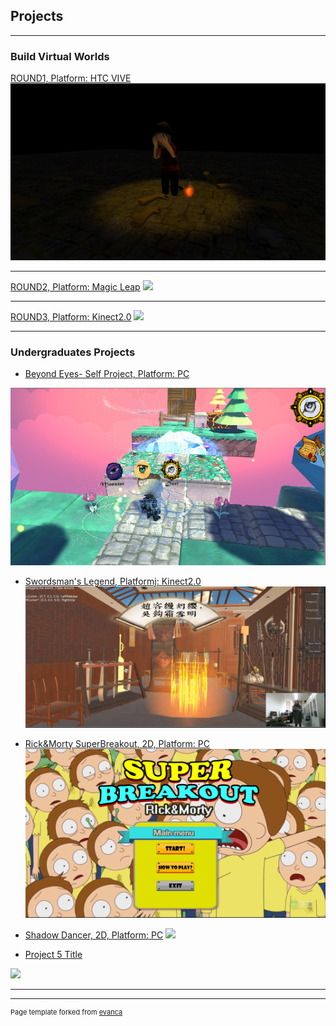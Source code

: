 ## Projects

---
    
### Build Virtual Worlds 
   
[ROUND1, Platform: HTC VIVE](/sample_page)
<img src="images/round1cover.png"/>

---
[ROUND2, Platform: Magic Leap](/pdf/sample_presentation.pdf)
<img src="images/dummy_thumbnail.jpg?raw=true"/>

---
[ROUND3, Platform: Kinect2.0](http://example.com/)
<img src="images/dummy_thumbnail.jpg?raw=true"/>

-----
   
### Undergraduates Projects

- [Beyond Eyes- Self Project, Platform: PC](https://naijiajin.github.io/sample_page)
 
 <a href="https://naijiajin.github.io/sample_page" rel="some text"> <img src="images/beyondcover.png"/> </a>

- [Swordsman's Legend, Platformj: Kinect2.0](http://example.com/)
<a href="https://naijiajin.github.io/sample_page" rel="some text"> <img src="images/smlcover.png"/> </a>


- [Rick&Morty SuperBreakout, 2D, Platform: PC](http://example.com/)
<a href="https://naijiajin.github.io/sample_page" rel="some text"> <img src="images/coverrm.png"/> </a>

- [Shadow Dancer, 2D, Platform: PC](http://example.com/)
<a href="https://naijiajin.github.io/sample_page" rel="some text"> <img src="images/shadowcover.png"/> </a>

- [Project 5 Title](http://example.com/)
<img src="images/dummy_thumbnail.jpg?raw=true"/>

---




---
<p style="font-size:11px">Page template forked from <a href="https://github.com/evanca/quick-portfolio">evanca</a></p>
<!-- Remove above link if you don't want to attibute -->
